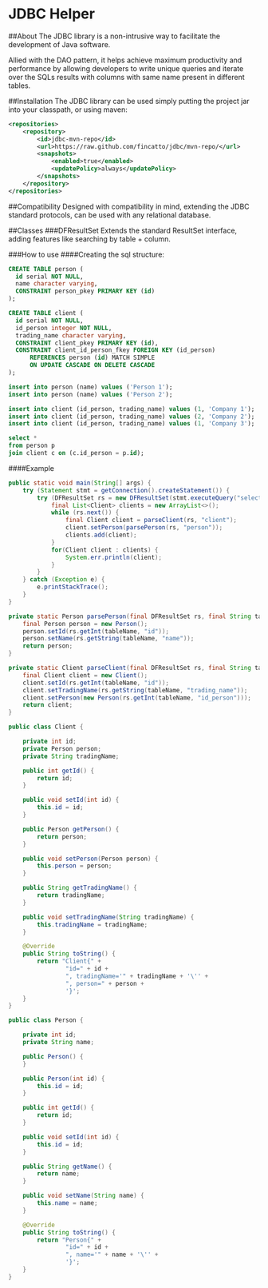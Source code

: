 JDBC Helper
====

##About
The JDBC library is a non-intrusive way to facilitate the development of Java software.

Allied with the DAO pattern, it helps achieve maximum productivity and performance by allowing developers to write unique queries and iterate over the SQLs results with columns with same name present in different tables.

##Installation
The JDBC library can be used simply putting the project jar into your classpath, or using maven:

```xml
<repositories>
    <repository>
        <id>jdbc-mvn-repo</id>
        <url>https://raw.github.com/fincatto/jdbc/mvn-repo/</url>
        <snapshots>
            <enabled>true</enabled>
            <updatePolicy>always</updatePolicy>
        </snapshots>
    </repository>
</repositories>
```

##Compatibility
Designed with compatibility in mind, extending the JDBC standard protocols, can be used with any relational database. 

##Classes
###DFResultSet
Extends the standard ResultSet interface, adding features like searching by table + column.

###How to use
####Creating the sql structure:
 
 ```sql
 CREATE TABLE person (
   id serial NOT NULL,
   name character varying,
   CONSTRAINT person_pkey PRIMARY KEY (id)
 );
 ```
 
 ```sql
 CREATE TABLE client (
   id serial NOT NULL,
   id_person integer NOT NULL,
   trading_name character varying,
   CONSTRAINT client_pkey PRIMARY KEY (id),
   CONSTRAINT client_id_person_fkey FOREIGN KEY (id_person)
       REFERENCES person (id) MATCH SIMPLE
       ON UPDATE CASCADE ON DELETE CASCADE
 );
 ```
 
 ```sql
 insert into person (name) values ('Person 1');
 insert into person (name) values ('Person 2');
 ```
 
 ```sql
 insert into client (id_person, trading_name) values (1, 'Company 1');
 insert into client (id_person, trading_name) values (2, 'Company 2');
 insert into client (id_person, trading_name) values (1, 'Company 3');
 ```

 ```sql
 select *
 from person p
 join client c on (c.id_person = p.id);
 ```

####Example

 ```java
 public static void main(String[] args) {
     try (Statement stmt = getConnection().createStatement()) {
         try (DFResultSet rs = new DFResultSet(stmt.executeQuery("select * from person p join client c on (c.id_person = p.id)"))) {
             final List<Client> clients = new ArrayList<>();
             while (rs.next()) {
                 final Client client = parseClient(rs, "client");
                 client.setPerson(parsePerson(rs, "person"));
                 clients.add(client);
             }
             for(Client client : clients) {
                 System.err.println(client);
             }
         }
     } catch (Exception e) {
         e.printStackTrace();
     }
 }
 ```
 
 ```java
 private static Person parsePerson(final DFResultSet rs, final String tableName) throws SQLException {
     final Person person = new Person();
     person.setId(rs.getInt(tableName, "id"));
     person.setName(rs.getString(tableName, "name"));
     return person;
 }
 ```
 
 ```java
 private static Client parseClient(final DFResultSet rs, final String tableName) throws SQLException {
     final Client client = new Client();
     client.setId(rs.getInt(tableName, "id"));
     client.setTradingName(rs.getString(tableName, "trading_name"));
     client.setPerson(new Person(rs.getInt(tableName, "id_person")));
     return client;
 }
 ```
 
 ```java
 public class Client {
 
     private int id;
     private Person person;
     private String tradingName;
 
     public int getId() {
         return id;
     }
 
     public void setId(int id) {
         this.id = id;
     }
 
     public Person getPerson() {
         return person;
     }
 
     public void setPerson(Person person) {
         this.person = person;
     }
 
     public String getTradingName() {
         return tradingName;
     }
 
     public void setTradingName(String tradingName) {
         this.tradingName = tradingName;
     }
 
     @Override
     public String toString() {
         return "Client{" +
                 "id=" + id +
                 ", tradingName='" + tradingName + '\'' +
                 ", person=" + person +
                 '}';
     }
 }
 ```
 
 ```java
 public class Person {
 
     private int id;
     private String name;
 
     public Person() {
     }
 
     public Person(int id) {
         this.id = id;
     }
 
     public int getId() {
         return id;
     }
 
     public void setId(int id) {
         this.id = id;
     }
 
     public String getName() {
         return name;
     }
 
     public void setName(String name) {
         this.name = name;
     }
 
     @Override
     public String toString() {
         return "Person{" +
                 "id=" + id +
                 ", name='" + name + '\'' +
                 '}';
     }
 }
 ```

